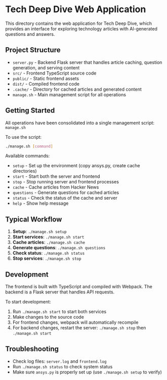 # Tech Deep Dive Web Application

This directory contains the web application for Tech Deep Dive, which provides an interface for exploring technology articles with AI-generated questions and answers.

## Project Structure

- `server.py` - Backend Flask server that handles article caching, question generation, and serving content
- `src/` - Frontend TypeScript source code
- `public/` - Static frontend assets
- `dist/` - Compiled frontend code
- `.cache/` - Directory for cached articles and generated content
- `manage.sh` - Main management script for all operations

## Getting Started

All operations have been consolidated into a single management script: `manage.sh`

To use the script:

```bash
./manage.sh [command]
```

Available commands:

- `setup` - Set up the environment (copy ansys.py, create cache directories)
- `start` - Start both the server and frontend
- `stop` - Stop running server and frontend processes
- `cache` - Cache articles from Hacker News
- `questions` - Generate questions for cached articles
- `status` - Check the status of the cache and server
- `help` - Show help message

## Typical Workflow

1. **Setup**: `./manage.sh setup`
2. **Start services**: `./manage.sh start`
3. **Cache articles**: `./manage.sh cache`
4. **Generate questions**: `./manage.sh questions`
5. **Check status**: `./manage.sh status`
6. **Stop services**: `./manage.sh stop`

## Development

The frontend is built with TypeScript and compiled with Webpack. The backend is a Flask server that handles API requests.

To start development:

1. Run `./manage.sh start` to start both services
2. Make changes to the source code
3. For frontend changes, webpack will automatically recompile
4. For backend changes, restart the server: `./manage.sh stop` then `./manage.sh start`

## Troubleshooting

- Check log files: `server.log` and `frontend.log`
- Run `./manage.sh status` to check system status
- Make sure `ansys.py` is properly set up (use `./manage.sh setup` to verify) 